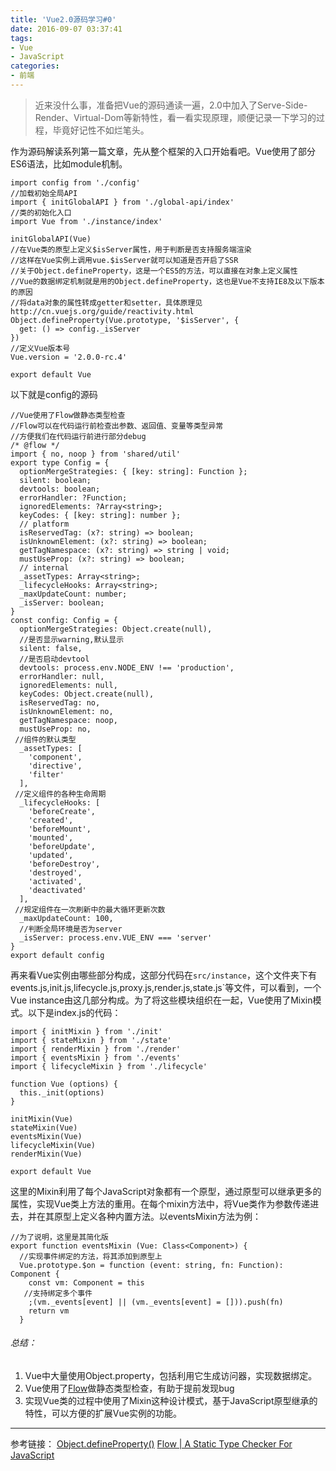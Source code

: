 ```yaml
---
title: 'Vue2.0源码学习#0'
date: 2016-09-07 03:37:41
tags:
- Vue
- JavaScript
categories:
- 前端
---
```

> 近来没什么事，准备把Vue的源码通读一遍，2.0中加入了Serve-Side-Render、Virtual-Dom等新特性，看一看实现原理，顺便记录一下学习的过程，毕竟好记性不如烂笔头。

<!-- more -->
作为源码解读系列第一篇文章，先从整个框架的入口开始看吧。Vue使用了部分ES6语法，比如module机制。
```
import config from './config'
//加载初始全局API
import { initGlobalAPI } from './global-api/index'
//类的初始化入口
import Vue from './instance/index'

initGlobalAPI(Vue)
//在Vue类的原型上定义$isServer属性，用于判断是否支持服务端渲染
//这样在Vue实例上调用vue.$isServer就可以知道是否开启了SSR
//关于Object.defineProperty，这是一个ES5的方法，可以直接在对象上定义属性
//Vue的数据绑定机制就是用的Object.defineProperty，这也是Vue不支持IE8及以下版本的原因
//将data对象的属性转成getter和setter，具体原理见http://cn.vuejs.org/guide/reactivity.html
Object.defineProperty(Vue.prototype, '$isServer', {
  get: () => config._isServer
})
//定义Vue版本号
Vue.version = '2.0.0-rc.4'

export default Vue
```
以下就是config的源码
```
//Vue使用了Flow做静态类型检查
//Flow可以在代码运行前检查出参数、返回值、变量等类型异常
//方便我们在代码运行前进行部分debug
/* @flow */
import { no, noop } from 'shared/util'
export type Config = {
  optionMergeStrategies: { [key: string]: Function };
  silent: boolean;
  devtools: boolean;
  errorHandler: ?Function;
  ignoredElements: ?Array<string>;
  keyCodes: { [key: string]: number };
  // platform
  isReservedTag: (x?: string) => boolean;
  isUnknownElement: (x?: string) => boolean;
  getTagNamespace: (x?: string) => string | void;
  mustUseProp: (x?: string) => boolean;
  // internal
  _assetTypes: Array<string>;
  _lifecycleHooks: Array<string>;
  _maxUpdateCount: number;
  _isServer: boolean;
}
const config: Config = {
  optionMergeStrategies: Object.create(null),
  //是否显示warning,默认显示
  silent: false,
  //是否启动devtool
  devtools: process.env.NODE_ENV !== 'production',
  errorHandler: null,
  ignoredElements: null,
  keyCodes: Object.create(null),
  isReservedTag: no,
  isUnknownElement: no,
  getTagNamespace: noop,
  mustUseProp: no,
 //组件的默认类型
  _assetTypes: [
    'component',
    'directive',
    'filter'
  ],
 //定义组件的各种生命周期
  _lifecycleHooks: [
    'beforeCreate',
    'created',
    'beforeMount',
    'mounted',
    'beforeUpdate',
    'updated',
    'beforeDestroy',
    'destroyed',
    'activated',
    'deactivated'
  ],
 //规定组件在一次刷新中的最大循环更新次数
  _maxUpdateCount: 100,
  //判断全局环境是否为server
  _isServer: process.env.VUE_ENV === 'server'
}
export default config

```
再来看Vue实例由哪些部分构成，这部分代码在`src/instance`，这个文件夹下有events.js,init.js,lifecycle.js,proxy.js,render.js,state.js`等文件，可以看到，一个Vue instance由这几部分构成。为了将这些模块组织在一起，Vue使用了Mixin模式。以下是index.js的代码：
```
import { initMixin } from './init'
import { stateMixin } from './state'
import { renderMixin } from './render'
import { eventsMixin } from './events'
import { lifecycleMixin } from './lifecycle'

function Vue (options) {
  this._init(options)
}

initMixin(Vue)
stateMixin(Vue)
eventsMixin(Vue)
lifecycleMixin(Vue)
renderMixin(Vue)

export default Vue
```
这里的Mixin利用了每个JavaScript对象都有一个原型，通过原型可以继承更多的属性，实现Vue类上方法的重用。在每个mixin方法中，将Vue类作为参数传递进去，并在其原型上定义各种内置方法。以eventsMixin方法为例：
```
//为了说明，这里是其简化版
export function eventsMixin (Vue: Class<Component>) {
  //实现事件绑定的方法，将其添加到原型上
  Vue.prototype.$on = function (event: string, fn: Function): Component {
    const vm: Component = this
   //支持绑定多个事件
    ;(vm._events[event] || (vm._events[event] = [])).push(fn)
    return vm
  }
```

###### 总结：
1. Vue中大量使用Object.property，包括利用它生成访问器，实现数据绑定。
2. Vue使用了[Flow](https://flowtype.org/)做静态类型检查，有助于提前发现bug
3. 实现Vue类的过程中使用了Mixin这种设计模式，基于JavaScript原型继承的特性，可以方便的扩展Vue实例的功能。

------------------------
参考链接：
 [Object.defineProperty()](https://developer.mozilla.org/en-US/docs/Web/JavaScript/Reference/Global_Objects/Object/defineProperty#Custom_Setters_and_Getters)
 [Flow | A Static Type Checker For JavaScript](https://flowtype.org/)
